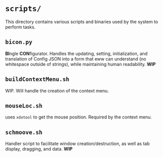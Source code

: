 # `scripts/`
This directory contains various scripts and binaries used by the system to perform tasks.

## `bicon.py`
**BI**ngle **CON**figurator. Handles the updating, setting, initialization, and translation of Config JSON into a form that eww can understand (no whitespace outside of strings), while maintaining human readability. **WIP**

## `buildContextMenu.sh`
WIP. Will handle the creation of the context menu.

## `mouseLoc.sh`
uses `xdotool` to get the mouse position. Required by the context menu.

## `schmoove.sh`
Handler script to facilitate window creation/destruction, as well as tab display, dragging, and data. **WIP**

